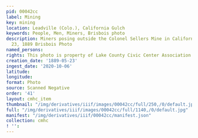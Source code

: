 ```yaml
---
pid: 00042cc
label: Mining
key: mining
location: Leadville (Colo.), California Gulch
keywords: People, Men, Miners, Brisbois photo
description: Miners posing outside the Colonel Sellers Mine in California Gulch May
  23, 1889 Brisbois Photo
named_persons: 
rights: This photo is property of Lake County Civic Center Association.
creation_date: '1889-05-23'
ingest_date: '2020-10-06'
latitude: 
longitude: 
format: Photo
source: Scanned Negative
order: '41'
layout: cmhc_item
thumbnail: "/img/derivatives/iiif/images/00042cc/full/250,/0/default.jpg"
full: "/img/derivatives/iiif/images/00042cc/full/1140,/0/default.jpg"
manifest: "/img/derivatives/iiif/00042cc/manifest.json"
collection: cmhc
! '': 
---
```

